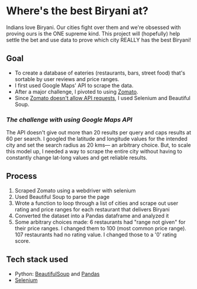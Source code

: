 # Where's the best  Biryani at?

Indians love Biryani. Our cities fight over them and we're obsessed with proving ours is the ONE supreme kind. This project will (hopefully) help settle the bet and use data to prove which city REALLY has the best Biryani!

## Goal
- To create a database of eateries (restaurants, bars, street food) that's sortable by user reviews and price ranges. 
- I first used Google Maps' API to scrape the data. 
- After a major challenge, I pivoted to using [Zomato]('https://www.zomato.com/').
- Since [Zomato doesn't allow API requests](https://twitter.com/zomatocare/status/1391288230818029571?s=21), I used Selenium and Beautiful Soup.

### *The challenge with using Google Maps API*

The API doesn't give out more than 20 results per query and caps results at 60 per search. I googled the latitude and longitude values for the intended city and set the search radius as 20 kms— an arbitrary choice. But, to scale this model up, I needed a way to scrape the entire city without having to constantly change lat-long values and get reliable results.

## Process
1. Scraped Zomato using a webdriver with selenium
2. Used Beautiful Soup to parse the page
3. Wrote a function to loop through a list of cities and scrape out user rating and price ranges for each restaurant that delivers Biryani
4. Converted the dataset into a Pandas dataframe and analyzed it
5. Some arbitrary choices made: 6 restaurants had "range not given" for their price ranges. I changed them to 100 (most common price range). 107 restaurants had no rating value. I changed those to a '0' rating score.

## Tech stack used
- Python: [BeautifulSoup](https://www.crummy.com/software/BeautifulSoup/bs4/doc/) and [Pandas](https://pandas.pydata.org/)
- [Selenium](https://www.selenium.dev/)